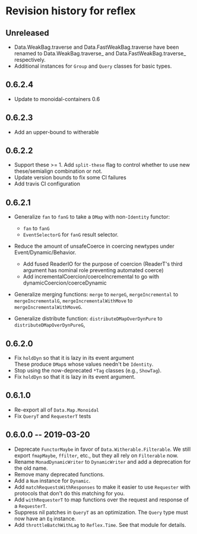 # Revision history for reflex

## Unreleased

* Data.WeakBag.traverse and Data.FastWeakBag.traverse have been
  renamed to Data.WeakBag.traverse_ and Data.FastWeakBag.traverse_
  respectively.
* Additional instances for `Group` and `Query` classes for basic types.

## 0.6.2.4

* Update to monoidal-containers 0.6

## 0.6.2.3

* Add an upper-bound to witherable

## 0.6.2.2

* Support these >= 1. Add `split-these` flag to control whether to use new these/semialign combination or not.
* Update version bounds to fix some CI failures
* Add travis CI configuration

## 0.6.2.1

* Generalize `fan` to `fanG` to take a `DMap` with non-`Identity`
  functor:
    * `fan` to `fanG`
    * `EventSelectorG` for `fanG` result selector.

* Reduce the amount of unsafeCoerce in coercing newtypes under Event/Dynamic/Behavior.
    * Add fused ReaderIO for the purpose of coercion (ReaderT's third argument has nominal role preventing automated coerce)
    * Add incrementalCoercion/coerceIncremental to go with dynamicCoercion/coerceDynamic

* Generalize merging functions:
  `merge` to `mergeG`, 
  `mergeIncremental` to `mergeIncrementalG`, 
  `mergeIncrementalWithMove` to `mergeIncrementalWithMoveG`.  

* Generalize distribute function:
    `distributeDMapOverDynPure` to `distributeDMapOverDynPureG`,

## 0.6.2.0

* Fix `holdDyn` so that it is lazy in its event argument  
  These produce `DMap`s  whose values needn't be `Identity`.
* Stop using the now-deprecated `*Tag` classes (e.g., `ShowTag`).
* Fix `holdDyn` so that it is lazy in its event argument.

## 0.6.1.0

* Re-export all of `Data.Map.Monoidal`
* Fix `QueryT` and `RequesterT` tests

## 0.6.0.0 -- 2019-03-20

* Deprecate `FunctorMaybe` in favor of `Data.Witherable.Filterable`. We still export `fmapMaybe`, `ffilter`, etc., but they all rely on `Filterable` now.
* Rename `MonadDynamicWriter` to `DynamicWriter` and add a deprecation for the old name.
* Remove many deprecated functions.
* Add a `Num` instance for `Dynamic`.
* Add `matchRequestsWithResponses` to make it easier to use `Requester` with protocols that don't do this matching for you.
* Add `withRequesterT` to map functions over the request and response of a `RequesterT`.
* Suppress nil patches in `QueryT` as an optimization. The `Query` type must now have an `Eq` instance.
* Add `throttleBatchWithLag` to `Reflex.Time`. See that module for details.
